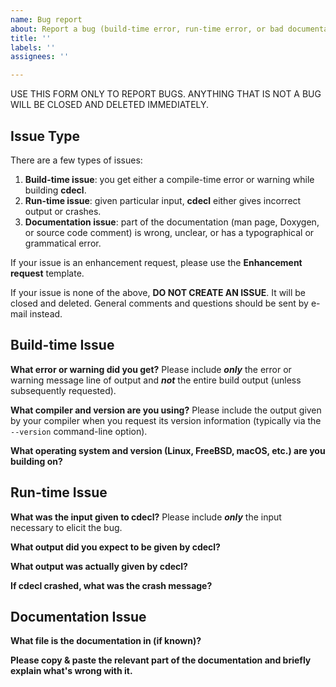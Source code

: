 ```yaml
---
name: Bug report
about: Report a bug (build-time error, run-time error, or bad documentation).
title: ''
labels: ''
assignees: ''

---
```


USE THIS FORM ONLY TO REPORT BUGS.  ANYTHING THAT IS NOT A BUG WILL BE CLOSED AND DELETED IMMEDIATELY.

## Issue Type

There are a few types of issues:

1. **Build-time issue**: you get either a compile-time error or warning while building **cdecl**.
2. **Run-time issue**: given particular input, **cdecl** either gives incorrect output or crashes.
3. **Documentation issue**: part of the documentation (man page, Doxygen, or source code comment) is wrong, unclear, or has a typographical or grammatical error.

If your issue is an enhancement request, please use the **Enhancement request** template.

If your issue is none of the above, **DO NOT CREATE AN ISSUE**. It will be closed and deleted. General comments and questions should be sent by e-mail instead.

## Build-time Issue

**What error or warning did you get?**
Please include **_only_** the error or warning message line of output and **_not_** the entire build output (unless subsequently requested).

**What compiler and version are you using?**
Please include the output given by your compiler when you request its version information (typically via the `--version` command-line option).

**What operating system and version (Linux, FreeBSD, macOS, etc.) are you building on?**

## Run-time Issue

**What was the input given to cdecl?**
Please include **_only_** the input necessary to elicit the bug.

**What output did you expect to be given by cdecl?**

**What output was actually given by cdecl?**

**If cdecl crashed, what was the crash message?**


## Documentation Issue

**What file is the documentation in (if known)?**

**Please copy & paste the relevant part of the documentation and briefly explain what's wrong with it.**
